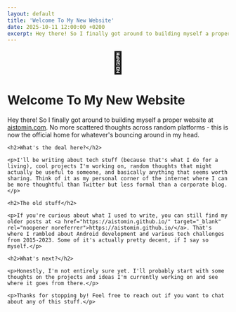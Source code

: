 ```yaml
---
layout: default
title: 'Welcome To My New Website'
date: 2025-10-11 12:00:00 +0200
excerpt: Hey there! So I finally got around to building myself a proper website at aistomin.com. No more scattered thoughts across random platforms - this is now the official home for whatever's bouncing around in my head.
---
```


<div class="page-header">
    <div style="text-align: center; font-size: 3rem; margin-bottom: 0.5rem;">🚀</div>
    <h1 class="page-title">Welcome To My New Website</h1>
</div>

<div class="page-content">
    <p>Hey there! So I finally got around to building myself a proper website at <a href="https://aistomin.com" target="_blank" rel="noopener noreferrer">aistomin.com</a>. No more scattered thoughts across random platforms - this is now the official home for whatever's bouncing around in my head.</p>

    <h2>What's the deal here?</h2>

    <p>I'll be writing about tech stuff (because that's what I do for a living), cool projects I'm working on, random thoughts that might actually be useful to someone, and basically anything that seems worth sharing. Think of it as my personal corner of the internet where I can be more thoughtful than Twitter but less formal than a corporate blog.</p>

    <h2>The old stuff</h2>

    <p>If you're curious about what I used to write, you can still find my older posts at <a href="https://aistomin.github.io/" target="_blank" rel="noopener noreferrer">https://aistomin.github.io/</a>. That's where I rambled about Android development and various tech challenges from 2015-2023. Some of it's actually pretty decent, if I say so myself.</p>

    <h2>What's next?</h2>

    <p>Honestly, I'm not entirely sure yet. I'll probably start with some thoughts on the projects and ideas I'm currently working on and see where it goes from there.</p>

    <p>Thanks for stopping by! Feel free to reach out if you want to chat about any of this stuff.</p>

</div>
